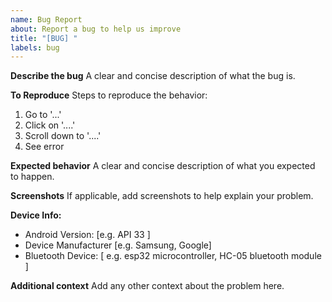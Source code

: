 ```yaml
---
name: Bug Report
about: Report a bug to help us improve
title: "[BUG] "
labels: bug
---
```


**Describe the bug**
A clear and concise description of what the bug is.

**To Reproduce**
Steps to reproduce the behavior:

1. Go to '...'
2. Click on '....'
3. Scroll down to '....'
4. See error

**Expected behavior**
A clear and concise description of what you expected to happen.

**Screenshots**
If applicable, add screenshots to help explain your problem.

**Device Info:**

- Android Version: [e.g. API 33 ]
- Device Manufacturer [e.g. Samsung, Google]
- Bluetooth Device: [ e.g. esp32 microcontroller, HC-05 bluetooth module ]

**Additional context**
Add any other context about the problem here.